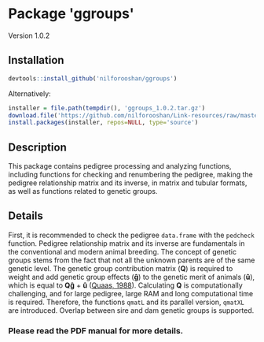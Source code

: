 # Package 'ggroups'

Version 1.0.2

## Installation

```r
devtools::install_github('nilforooshan/ggroups')
```

Alternatively:

```r
installer = file.path(tempdir(), 'ggroups_1.0.2.tar.gz')
download.file('https://github.com/nilforooshan/Link-resources/raw/master/link_resources/ggroups_1.0.2.tar.gz', destfile=installer)
install.packages(installer, repos=NULL, type='source')
```

## Description

This package contains pedigree processing and analyzing functions, including functions for checking and renumbering the pedigree, making the pedigree relationship matrix and its inverse, in matrix and tubular formats, as well as functions related to genetic groups.

## Details

First, it is recommended to check the pedigree `data.frame` with the `pedcheck` function. Pedigree relationship matrix and its inverse are fundamentals in the conventional and modern animal breeding. The concept of genetic groups stems from the fact that not all the unknown parents are of the same genetic level. The genetic group contribution matrix (**Q**) is required to weight and add genetic group effects (**ĝ**) to the genetic merit of animals (**û**), which is equal to **Qĝ** + **û** ([Quaas, 1988](https://doi.org/10.3168/jds.S0022-0302(88)79691-5)). Calculating **Q** is computationally challenging, and for large pedigree, large RAM and long computational time is required. Therefore, the functions `qmatL` and its parallel version, `qmatXL` are introduced. Overlap between sire and dam genetic groups is supported.

### Please read the PDF manual for more details.
